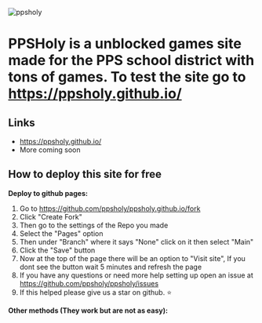 ![ppsholy](https://user-images.githubusercontent.com/100136502/214304334-ea6e3d1e-29aa-4f42-85f9-583e76ce4296.png)
# PPSHoly is a unblocked games site made for the PPS school district with tons of games. To test the site go to https://ppsholy.github.io/

## Links
- https://ppsholy.github.io/
- More coming soon
## How to deploy this site for free
**Deploy to github pages:**
1. Go to https://github.com/ppsholy/ppsholy.github.io/fork
2. Click "Create Fork"
3. Then go to the settings of the Repo you made
4. Select the "Pages" option
5. Then under "Branch" where it says "None" click on it then select "Main"
6. Click the "Save" button
7. Now at the top of the page there will be an option to "Visit site", If you dont see the button wait 5 minutes and refresh the page
8. If you have any questions or need more help setting up open an issue at https://github.com/ppsholy/ppsholy/issues
7. If this helped please give us a star on github. ⭐

**Other methods (They work but are not as easy):**
